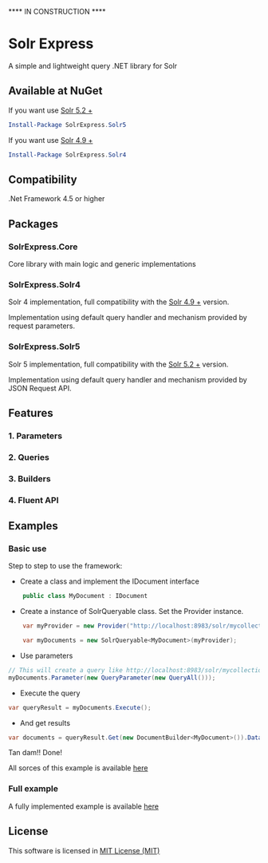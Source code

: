 **** IN CONSTRUCTION ****

# Solr Express

A simple and lightweight query .NET library for Solr

## Available at NuGet
If you want use [Solr 5.2 +](http://archive.apache.org/dist/lucene/solr/5.2.1)

```powershell
Install-Package SolrExpress.Solr5
```

If you want use [Solr 4.9 +](http://archive.apache.org/dist/lucene/solr/4.9.0)

```powershell
Install-Package SolrExpress.Solr4
```

## Compatibility

.Net Framework 4.5 or higher

## Packages

### SolrExpress.Core
Core library with main logic and generic implementations

### SolrExpress.Solr4
Solr 4 implementation, full compatibility with the [Solr 4.9 +](http://archive.apache.org/dist/lucene/solr/4.9.0) version.

Implementation using default query handler and mechanism provided by request parameters.

### SolrExpress.Solr5
Solr 5 implementation, full compatibility with the [Solr 5.2 +](http://archive.apache.org/dist/lucene/solr/5.2.1) version.

Implementation using default query handler and mechanism provided by JSON Request API.

## Features

### 1. Parameters

### 2. Queries

### 3. Builders

### 4. Fluent API

## Examples

### Basic use

Step to step to use the framework:

* Create a class and implement the IDocument interface

```csharp
    public class MyDocument : IDocument
```

* Create a instance of SolrQueryable class. Set the Provider instance.

```csharp
    var myProvider = new Provider("http://localhost:8983/solr/mycollection");

    var myDocuments = new SolrQueryable<MyDocument>(myProvider);
```

* Use parameters

```csharp
// This will create a query like http://localhost:8983/solr/mycollection/query?q=*:*
myDocuments.Parameter(new QueryParameter(new QueryAll()));
```

* Execute the query

```csharp
var queryResult = myDocuments.Execute();
```

* And get results

```csharp
var documents = queryResult.Get(new DocumentBuilder<MyDocument>()).Data;
```

Tan dam!! Done!

All sorces of this example is available [here](http://github.com/solr-express/solr-express/Examples/BaseUse)

### Full example

A fully implemented example is available [here](http://github.com/solr-express/solr-express/Examples/SearchUI)

## License

This software is licensed in [MIT License (MIT)](https://github.com/solr-express/solr-express/blob/master/LICENSE)